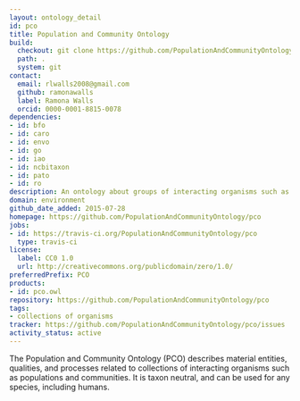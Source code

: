 ```yaml
---
layout: ontology_detail
id: pco
title: Population and Community Ontology
build:
  checkout: git clone https://github.com/PopulationAndCommunityOntology/pco.git
  path: .
  system: git
contact:
  email: rlwalls2008@gmail.com
  github: ramonawalls
  label: Ramona Walls
  orcid: 0000-0001-8815-0078
dependencies:
- id: bfo
- id: caro
- id: envo
- id: go
- id: iao
- id: ncbitaxon
- id: pato
- id: ro
description: An ontology about groups of interacting organisms such as populations and communities
domain: environment
github_date_added: 2015-07-28
homepage: https://github.com/PopulationAndCommunityOntology/pco
jobs:
- id: https://travis-ci.org/PopulationAndCommunityOntology/pco
  type: travis-ci
license:
  label: CC0 1.0
  url: http://creativecommons.org/publicdomain/zero/1.0/
preferredPrefix: PCO
products:
- id: pco.owl
repository: https://github.com/PopulationAndCommunityOntology/pco
tags:
- collections of organisms
tracker: https://github.com/PopulationAndCommunityOntology/pco/issues
activity_status: active
---
```


The Population and Community Ontology (PCO) describes material entities, qualities, and processes related to collections of interacting organisms such as populations and communities. It is taxon neutral, and can be used for any species, including humans.
